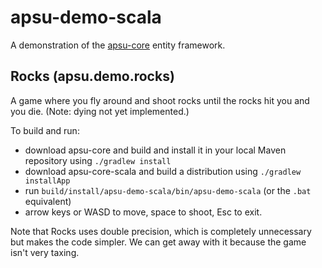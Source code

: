 # apsu-demo-scala 

A demonstration of the [apsu-core](https://github.com/chronodm/apsu-core-scala) entity framework.

## Rocks (apsu.demo.rocks) 

A game where you fly around and shoot rocks until the rocks hit you
and you die. (Note: dying not yet implemented.)

To build and run:

- download apsu-core and build and install it in your local Maven
  repository using `./gradlew install`
- download apsu-core-scala and build a distribution using
  `./gradlew installApp`
- run `build/install/apsu-demo-scala/bin/apsu-demo-scala` (or
  the `.bat` equivalent)
- arrow keys or WASD to move, space to shoot, Esc to exit.

Note that Rocks uses double precision, which is completely
unnecessary but makes the code simpler. We can get away with it
because the game isn't very taxing.